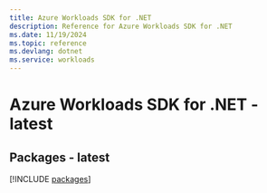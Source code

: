 ```yaml
---
title: Azure Workloads SDK for .NET
description: Reference for Azure Workloads SDK for .NET
ms.date: 11/19/2024
ms.topic: reference
ms.devlang: dotnet
ms.service: workloads
---
```

# Azure Workloads SDK for .NET - latest
## Packages - latest
[!INCLUDE [packages](workloads-index.md)]